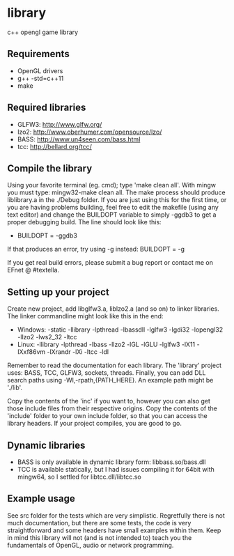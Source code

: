 library
=======

c++ opengl game library

Requirements
---
- OpenGL drivers
- g++ -std=c++11
- make


Required libraries
---
- GLFW3: http://www.glfw.org/
- lzo2: http://www.oberhumer.com/opensource/lzo/
- BASS: http://www.un4seen.com/bass.html
- tcc: http://bellard.org/tcc/

Compile the library
---
Using your favorite terminal (eg. cmd); type 'make clean all'. With mingw you must type: mingw32-make clean all.
The make process should produce liblibrary.a in the ./Debug folder. If you are just using this for the first time, or you are having problems building, feel free to edit the makefile (using any text editor) and change the BUILDOPT variable to simply -ggdb3 to get a proper debugging build. The line should look like this:
- BUILDOPT = -ggdb3

If that produces an error, try using -g instead: BUILDOPT = -g

If you get real build errors, please submit a bug report or contact me on EFnet @ #textella.

Setting up your project
---
Create new project, add libglfw3.a, liblzo2.a (and so on) to linker libraries. The linker commandline might look like this in the end:
- Windows: -static -llibrary -lpthread -lbassdll -lglfw3 -lgdi32 -lopengl32 -llzo2 -lws2_32 -ltcc
- Linux: -llibrary -lpthread -lbass -llzo2 -lGL -lGLU -lglfw3 -lX11 -lXxf86vm -lXrandr -lXi -ltcc -ldl

Remember to read the documentation for each library. The 'library' project uses: BASS, TCC, GLFW3, sockets, threads.
Finally, you can add DLL search paths using -Wl,-rpath,{PATH_HERE}. An example path might be './lib'.

Copy the contents of the 'inc' if you want to, however you can also get those include files from their respective origins. Copy the contents of the 'include' folder to your own include folder, so that you can access the library headers. If your project compiles, you are good to go.

Dynamic libraries
---
- BASS is only available in dynamic library form: libbass.so/bass.dll
- TCC is available statically, but I had issues compiling it for 64bit with mingw64, so I settled for libtcc.dll/libtcc.so


Example usage
---
See src folder for the tests which are very simplistic. Regretfully there is not much documentation, but there are some tests, the code is very straightforward and some headers have small examples within them. Keep in mind this library will not (and is not intended to) teach you the fundamentals of OpenGL, audio or network programming.
